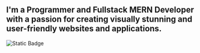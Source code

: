 ## I'm a Programmer and Fullstack MERN Developer with a passion for creating visually stunning and user-friendly websites and applications.
![Static Badge](https://img.shields.io/badge/just%20the%20message-8A2BE2)
